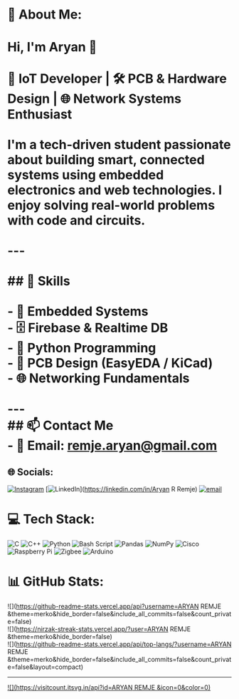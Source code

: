 # 💫 About Me:
# Hi, I'm Aryan 👋<br><br>🔧 IoT Developer | 🛠️ PCB & Hardware Design | 🌐 Network Systems Enthusiast<br><br>I'm a tech-driven student passionate about building smart, connected systems using embedded electronics and web technologies. I enjoy solving real-world problems with code and circuits.<br><br>---<br><br>## 🚀 Skills<br><br>- 🔌 Embedded Systems <br>- 🗄️ Firebase & Realtime DB<br>- 🐍 Python Programming<br>- 🧰 PCB Design (EasyEDA / KiCad)<br>- 🌐 Networking Fundamentals<br><br>---<br>## 📫 Contact Me<br>- 📧 Email: remje.aryan@gmail.com  <br>


## 🌐 Socials:
[![Instagram](https://img.shields.io/badge/Instagram-%23E4405F.svg?logo=Instagram&logoColor=white)](https://instagram.com/aaryanremje) [![LinkedIn](https://img.shields.io/badge/LinkedIn-%230077B5.svg?logo=linkedin&logoColor=white)](https://linkedin.com/in/Aryan R Remje) [![email](https://img.shields.io/badge/Email-D14836?logo=gmail&logoColor=white)](mailto:remje.aryan@gmail.com) 

# 💻 Tech Stack:
![C](https://img.shields.io/badge/c-%2300599C.svg?style=for-the-badge&logo=c&logoColor=white) ![C++](https://img.shields.io/badge/c++-%2300599C.svg?style=for-the-badge&logo=c%2B%2B&logoColor=white) ![Python](https://img.shields.io/badge/python-3670A0?style=for-the-badge&logo=python&logoColor=ffdd54) ![Bash Script](https://img.shields.io/badge/bash_script-%23121011.svg?style=for-the-badge&logo=gnu-bash&logoColor=white) ![Pandas](https://img.shields.io/badge/pandas-%23150458.svg?style=for-the-badge&logo=pandas&logoColor=white) ![NumPy](https://img.shields.io/badge/numpy-%23013243.svg?style=for-the-badge&logo=numpy&logoColor=white) ![Cisco](https://img.shields.io/badge/cisco-%23049fd9.svg?style=for-the-badge&logo=cisco&logoColor=black) ![Raspberry Pi](https://img.shields.io/badge/-Raspberry_Pi-C51A4A?style=for-the-badge&logo=Raspberry-Pi) ![Zigbee](https://img.shields.io/badge/zigbee-%23EB0443.svg?style=for-the-badge&logo=zigbee&logoColor=white) ![Arduino](https://img.shields.io/badge/-Arduino-00979D?style=for-the-badge&logo=Arduino&logoColor=white)
# 📊 GitHub Stats:
![](https://github-readme-stats.vercel.app/api?username=ARYAN REMJE &theme=merko&hide_border=false&include_all_commits=false&count_private=false)<br/>
![](https://nirzak-streak-stats.vercel.app/?user=ARYAN REMJE &theme=merko&hide_border=false)<br/>
![](https://github-readme-stats.vercel.app/api/top-langs/?username=ARYAN REMJE &theme=merko&hide_border=false&include_all_commits=false&count_private=false&layout=compact)

---
[![](https://visitcount.itsvg.in/api?id=ARYAN REMJE &icon=0&color=0)](https://visitcount.itsvg.in)

<!-- Proudly created with GPRM ( https://gprm.itsvg.in ) -->
